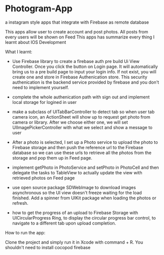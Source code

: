 # Photogram-App
a instagram style apps that integrate with Firebase as remote database 

This apps allow user to create account and post photos. All posts from every users will be shown on Feed 
This apps has summarize every thing I learnt about IOS Development

What I learnt:
- Use Firebase library to create a firebase auth pre build Ui View Controller. Once you click the button on Login page. It will
  automatically bring us to a pre build page to input your login info. If not exist, you will create one and store in Firebase 
  Authenication store. This security authenication is the backend service provided by firebase and you don't need to implement
  yourself. 
  
- complete the whole authenication path with sign out and implement local storage for logined in user

- make a subclass of UITabBarController to detect tab so when user tab camera icon, an ActionSheet will show up to request
  get photo from camera or library. After we choose either one, we will set UIImagePickerController with what we select and show 
  a message to user

- After a photo is selected, I set up a Photo service to upload the photo to Firebase storage and then push the reference url to 
  the Firebase database so we can use these urls to retrieve all the photos from the storage and pop them up in Feed page.
  
- implement getPhoto in PhotoService and setPhoto in PhotoCell and then delegate the tasks to TableView to actually update the view with retrieved photos on Feed page 

- use open source package SDWebImage to download images asynchronous so the UI view doesn't freeze waiting for the load   finished. Add a spinner from UIKit package when loading the photos or refresh. 

- how to get the progress of an upload to Firebase Storage with UICircularProgress Ring, to display the circular progress bar
  control, to navigate to a different tab upon upload completion.
  
  
How to run the app:

Clone the project and simply run it in Xcode with command + R.
You shouldn't need to install cocopod firebase
  

